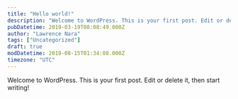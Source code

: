 ```yaml
---
title: "Hello world!"
description: "Welcome to WordPress. This is your first post. Edit or delete it, then start writing!"
pubDatetime: 2019-03-19T08:08:49.000Z
author: "Lawrence Nara"
tags: ["Uncategorized"]
draft: true
modDatetime: 2019-08-15T01:34:08.000Z
timezone: "UTC"
---
```


Welcome to WordPress. This is your first post. Edit or delete it, then start writing!